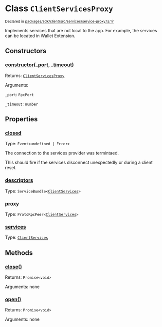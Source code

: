 # Class `ClientServicesProxy`
<sub>Declared in [packages/sdk/client/src/services/service-proxy.ts:17](https://github.com/dxos/dxos/blob/d2aae6ea4/packages/sdk/client/src/services/service-proxy.ts#L17)</sub>


Implements services that are not local to the app.
For example, the services can be located in Wallet Extension.

## Constructors
### [constructor(_port, _timeout)](https://github.com/dxos/dxos/blob/d2aae6ea4/packages/sdk/client/src/services/service-proxy.ts#L21)




Returns: <code>[ClientServicesProxy](/api/@dxos/client/classes/ClientServicesProxy)</code>

Arguments: 

`_port`: <code>RpcPort</code>

`_timeout`: <code>number</code>



## Properties
### [closed](https://github.com/dxos/dxos/blob/d2aae6ea4/packages/sdk/client/src/services/service-proxy.ts#L18)
Type: <code>Event&lt;undefined | Error&gt;</code>

The connection to the services provider was termintaed.

This should fire if the services disconnect unexpectedly or during a client reset.

### [descriptors](https://github.com/dxos/dxos/blob/d2aae6ea4/packages/sdk/client/src/services/service-proxy.ts#L33)
Type: <code>ServiceBundle&lt;[ClientServices](/api/@dxos/client/types/ClientServices)&gt;</code>



### [proxy](https://github.com/dxos/dxos/blob/d2aae6ea4/packages/sdk/client/src/services/service-proxy.ts#L28)
Type: <code>ProtoRpcPeer&lt;[ClientServices](/api/@dxos/client/types/ClientServices)&gt;</code>



### [services](https://github.com/dxos/dxos/blob/d2aae6ea4/packages/sdk/client/src/services/service-proxy.ts#L37)
Type: <code>[ClientServices](/api/@dxos/client/types/ClientServices)</code>




## Methods
### [close()](https://github.com/dxos/dxos/blob/d2aae6ea4/packages/sdk/client/src/services/service-proxy.ts#L63)




Returns: <code>Promise&lt;void&gt;</code>

Arguments: none




### [open()](https://github.com/dxos/dxos/blob/d2aae6ea4/packages/sdk/client/src/services/service-proxy.ts#L42)




Returns: <code>Promise&lt;void&gt;</code>

Arguments: none




